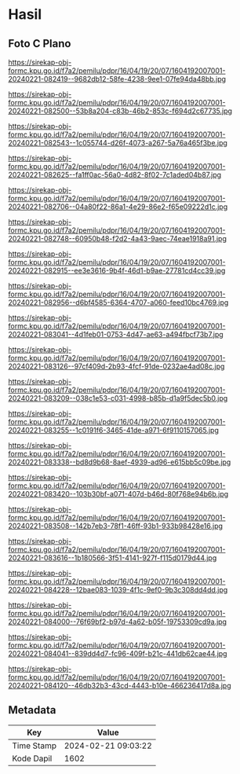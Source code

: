 # Hasil

## Foto C Plano

https://sirekap-obj-formc.kpu.go.id/f7a2/pemilu/pdpr/16/04/19/20/07/1604192007001-20240221-082419--9682db12-58fe-4238-9ee1-07fe94da48bb.jpg

https://sirekap-obj-formc.kpu.go.id/f7a2/pemilu/pdpr/16/04/19/20/07/1604192007001-20240221-082500--53b8a204-c83b-46b2-853c-f694d2c67735.jpg

https://sirekap-obj-formc.kpu.go.id/f7a2/pemilu/pdpr/16/04/19/20/07/1604192007001-20240221-082543--1c055744-d26f-4073-a267-5a76a465f3be.jpg

https://sirekap-obj-formc.kpu.go.id/f7a2/pemilu/pdpr/16/04/19/20/07/1604192007001-20240221-082625--fa1ff0ac-56a0-4d82-8f02-7c1aded04b87.jpg

https://sirekap-obj-formc.kpu.go.id/f7a2/pemilu/pdpr/16/04/19/20/07/1604192007001-20240221-082706--04a80f22-86a1-4e29-86e2-f65e09222d1c.jpg

https://sirekap-obj-formc.kpu.go.id/f7a2/pemilu/pdpr/16/04/19/20/07/1604192007001-20240221-082748--60950b48-f2d2-4a43-9aec-74eae1918a91.jpg

https://sirekap-obj-formc.kpu.go.id/f7a2/pemilu/pdpr/16/04/19/20/07/1604192007001-20240221-082915--ee3e3616-9b4f-46d1-b9ae-27781cd4cc39.jpg

https://sirekap-obj-formc.kpu.go.id/f7a2/pemilu/pdpr/16/04/19/20/07/1604192007001-20240221-082956--d6bf4585-6364-4707-a060-feed10bc4769.jpg

https://sirekap-obj-formc.kpu.go.id/f7a2/pemilu/pdpr/16/04/19/20/07/1604192007001-20240221-083041--4d1feb01-0753-4d47-ae63-a494fbcf73b7.jpg

https://sirekap-obj-formc.kpu.go.id/f7a2/pemilu/pdpr/16/04/19/20/07/1604192007001-20240221-083126--97cf409d-2b93-4fcf-91de-0232ae4ad08c.jpg

https://sirekap-obj-formc.kpu.go.id/f7a2/pemilu/pdpr/16/04/19/20/07/1604192007001-20240221-083209--038c1e53-c031-4998-b85b-d1a9f5dec5b0.jpg

https://sirekap-obj-formc.kpu.go.id/f7a2/pemilu/pdpr/16/04/19/20/07/1604192007001-20240221-083255--1c0191f6-3465-41de-a971-6f9110157065.jpg

https://sirekap-obj-formc.kpu.go.id/f7a2/pemilu/pdpr/16/04/19/20/07/1604192007001-20240221-083338--bd8d9b68-8aef-4939-ad96-e615bb5c09be.jpg

https://sirekap-obj-formc.kpu.go.id/f7a2/pemilu/pdpr/16/04/19/20/07/1604192007001-20240221-083420--103b30bf-a071-407d-b46d-80f768e94b6b.jpg

https://sirekap-obj-formc.kpu.go.id/f7a2/pemilu/pdpr/16/04/19/20/07/1604192007001-20240221-083508--142b7eb3-78f1-46ff-93b1-933b98428e16.jpg

https://sirekap-obj-formc.kpu.go.id/f7a2/pemilu/pdpr/16/04/19/20/07/1604192007001-20240221-083616--1b180566-3f51-4141-927f-f115d0179d44.jpg

https://sirekap-obj-formc.kpu.go.id/f7a2/pemilu/pdpr/16/04/19/20/07/1604192007001-20240221-084228--12bae083-1039-4f1c-9ef0-9b3c308dd4dd.jpg

https://sirekap-obj-formc.kpu.go.id/f7a2/pemilu/pdpr/16/04/19/20/07/1604192007001-20240221-084000--76f69bf2-b97d-4a62-b05f-19753309cd9a.jpg

https://sirekap-obj-formc.kpu.go.id/f7a2/pemilu/pdpr/16/04/19/20/07/1604192007001-20240221-084041--839dd4d7-fc96-409f-b21c-441db62cae44.jpg

https://sirekap-obj-formc.kpu.go.id/f7a2/pemilu/pdpr/16/04/19/20/07/1604192007001-20240221-084120--46db32b3-43cd-4443-b10e-466236417d8a.jpg


## Metadata

| Key        | Value               |
| ---------- | ------------------- |
| Time Stamp | 2024-02-21 09:03:22 |
| Kode Dapil | 1602                |




